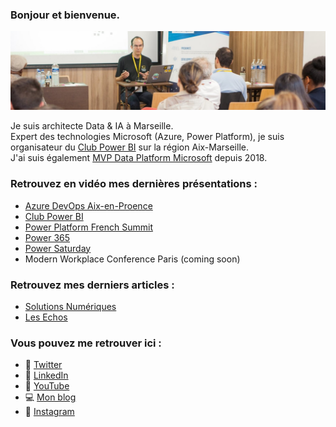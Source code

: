 ### Bonjour et bienvenue.


<!--
**JOELCREST/JOELCREST** is a ✨ _special_ ✨ repository because its `README.md` (this file) appears on your GitHub profile.

Here are some ideas to get you started:

- 🔭 I’m currently working on ...
- 🌱 I’m currently learning ...
- 👯 I’m looking to collaborate on ...
- 🤔 I’m looking for help with ...
- 💬 Ask me about ...
- 📫 How to reach me: ...
- 😄 Pronouns: ...
- ⚡ Fun fact: ...
-->

<img src="https://github.com/JOELCREST/JOELCREST/blob/main/BanniereGitHub.jpg?raw=true">

Je suis architecte Data & IA à Marseille.  
Expert des technologies Microsoft (Azure, Power Platform), je suis organisateur du [Club Power BI](http://clubpowerbi.com/) sur la région Aix-Marseille.  
J'ai suis également [MVP Data Platform Microsoft](https://mvp.microsoft.com/fr-fr/PublicProfile/5003200?fullName=Joel%20CREST) depuis 2018. 

### Retrouvez en vidéo mes dernières présentations :
- [Azure DevOps Aix-en-Proence](https://www.youtube.com/watch?v=qr-0WsMyQgs)
- [Club Power BI](https://www.youtube.com/watch?v=HFutYv1hz_0)
- [Power Platform French Summit](https://www.youtube.com/watch?v=RFbcezZu0k0)
- [Power 365](https://www.youtube.com/watch?v=4c4t9aYmCOo)
- [Power Saturday](https://www.youtube.com/watch?v=PmBpMcXt6dM)
- Modern Workplace Conference Paris (coming soon)

### Retrouvez mes derniers articles :
- [Solutions Numériques](https://www.solutions-numeriques.com/articles/avis-dexpert-lautomatisation-de-processus-est-au-coeur-des-plateformes/)
- [Les Echos](https://www.lesechos.fr/idees-debats/cercle/opinion-vers-une-business-intelligence-agile-un-outil-de-competitivite-pour-les-entreprises-144060)

### Vous pouvez me retrouver ici :

- 🐤 [Twitter](http://twitter.com/joelcrest)
- 👔 [LinkedIn](http://linkedin.com/in/joelcrest)
- 📢 [YouTube](http://youtube.com/c/joelcrest)
- 💻 [Mon blog](http://joelcrest.com)
- 📸 [Instagram](http://instagram.com/joelcrest)
